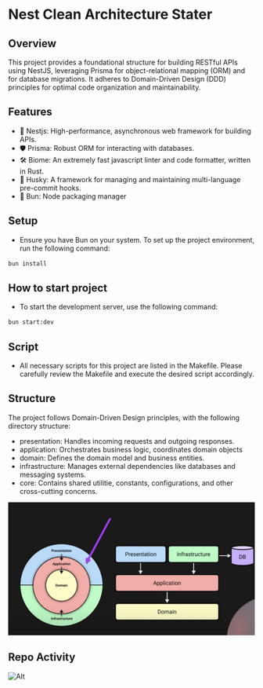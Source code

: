 # Nest Clean Architecture Stater

## Overview

This project provides a foundational structure for building RESTful APIs using NestJS, leveraging Prisma for object-relational mapping (ORM) and for database migrations. It adheres to Domain-Driven Design (DDD) principles for optimal code organization and maintainability.

## Features

- 🚀 Nestjs: High-performance, asynchronous web framework for building APIs.
- 🛡️ Prisma: Robust ORM for interacting with databases.
- 🛠️ Biome: An extremely fast javascript linter and code formatter, written in Rust.
- 💈 Husky: A framework for managing and maintaining multi-language pre-commit hooks.
- 🚢 Bun: Node packaging manager

## Setup

- Ensure you have Bun on your system. To set up the project environment, run the following command:

```bash
bun install
```

## How to start project

- To start the development server, use the following command:

```bash
bun start:dev
```

## Script

- All necessary scripts for this project are listed in the Makefile. Please carefully review the Makefile and execute the desired script accordingly.

## Structure

The project follows Domain-Driven Design principles, with the following directory structure:

- presentation: Handles incoming requests and outgoing responses.
- application: Orchestrates business logic, coordinates domain objects
- domain: Defines the domain model and business entities.
- infrastructure: Manages external dependencies like databases and messaging systems.
- core: Contains shared utilitie, constants, configurations, and other cross-cutting concerns.

![ddd](docs/images/ddd.png)

## Repo Activity

![Alt](https://repobeats.axiom.co/api/embed/18ac713f59258f2f67ae943fb5c132945e310536.svg 'Repobeats analytics image')
